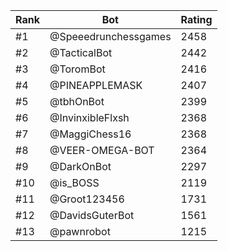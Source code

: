 Rank|Bot|Rating
---|---|---
#1|@Speeedrunchessgames|2458
#2|@TacticalBot|2442
#3|@ToromBot|2416
#4|@PINEAPPLEMASK|2407
#5|@tbhOnBot|2399
#6|@InvinxibleFlxsh|2368
#7|@MaggiChess16|2368
#8|@VEER-OMEGA-BOT|2364
#9|@DarkOnBot|2297
#10|@is_BOSS|2119
#11|@Groot123456|1731
#12|@DavidsGuterBot|1561
#13|@pawnrobot|1215
